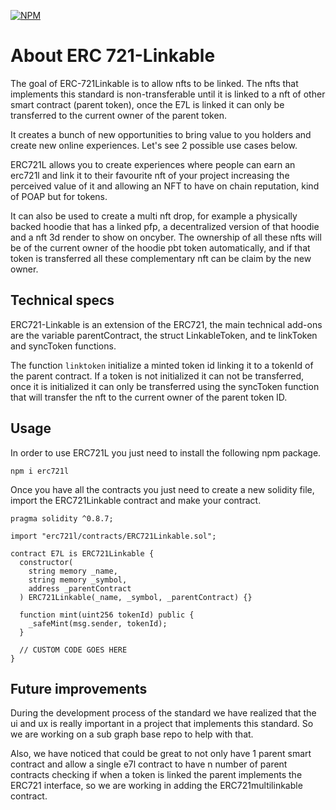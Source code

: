 [![NPM](https://img.shields.io/npm/v/erc721l?color=%23cc3534&style=for-the-badge&logo=npm&logoColor=white)](https://www.npmjs.com/package/erc721l)

# About ERC 721-Linkable

The goal of ERC-721Linkable is to allow nfts to be linked. The nfts that implements this standard is non-transferable until it is linked to a nft of other smart contract (parent token), once the E7L is linked it can only be transferred to the current owner of the parent token.

It creates a bunch of new opportunities to bring value to you holders and create new online experiences. Let's see 2 possible use cases below.

ERC721L allows you to create experiences where people can earn an erc721l and link it to their favourite nft of your project increasing the perceived value of it and allowing an NFT to have on chain reputation, kind of POAP but for tokens.

It can also be used to create a multi nft drop, for example a physically backed hoodie that has a linked pfp, a decentralized version of that hoodie and a nft 3d render to show on oncyber. The ownership of all these nfts will be of the current owner of the hoodie pbt token automatically, and if that token is transferred all these complementary nft can be claim by the new owner.

## Technical specs

ERC721-Linkable is an extension of the ERC721, the main technical add-ons are the variable parentContract, the struct LinkableToken, and te linkToken and syncToken functions.

The function `linktoken` initialize a minted token id linking it to a tokenId of the parent contract. If a token is not initialized it can not be transferred, once it is initialized it can only be transferred using the syncToken function that will transfer the nft to the current owner of the parent token ID.

## Usage

In order to use ERC721L you just need to install the following npm package.

```shell
npm i erc721l
```

Once you have all the contracts you just need to create a new solidity file, import the ERC721Linkable contract and make your contract.

```solidity
pragma solidity ^0.8.7;

import "erc721l/contracts/ERC721Linkable.sol";

contract E7L is ERC721Linkable {
  constructor(
    string memory _name,
    string memory _symbol,
    address _parentContract
  ) ERC721Linkable(_name, _symbol, _parentContract) {}

  function mint(uint256 tokenId) public {
    _safeMint(msg.sender, tokenId);
  }

  // CUSTOM CODE GOES HERE
}
```

## Future improvements

During the development process of the standard we have realized that the ui and ux is really important in a project that implements this standard. So we are working on a sub graph base repo to help with that.

Also, we have noticed that could be great to not only have 1 parent smart contract and allow a single e7l contract to have n number of parent contracts checking if when a token is linked the parent implements the ERC721 interface, so we are working in adding the ERC721multilinkable contract.
